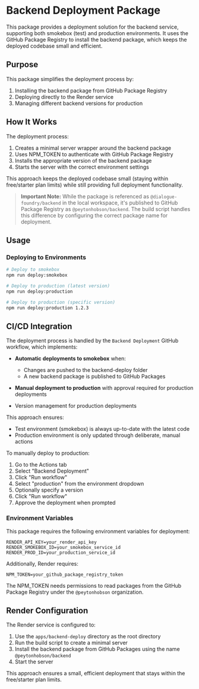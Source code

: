 # Backend Deployment Package

This package provides a deployment solution for the backend service, supporting both smokebox (test) and production environments. It uses the GitHub Package Registry to install the backend package, which keeps the deployed codebase small and efficient.

## Purpose

This package simplifies the deployment process by:

1. Installing the backend package from GitHub Package Registry
2. Deploying directly to the Render service
3. Managing different backend versions for production

## How It Works

The deployment process:

1. Creates a minimal server wrapper around the backend package
2. Uses NPM_TOKEN to authenticate with GitHub Package Registry
3. Installs the appropriate version of the backend package
4. Starts the server with the correct environment settings

This approach keeps the deployed codebase small (staying within free/starter plan limits) while still providing full deployment functionality.

> **Important Note:** While the package is referenced as `@dialogue-foundry/backend` in the local workspace, it's published to GitHub Package Registry as `@peytonhobson/backend`. The build script handles this difference by configuring the correct package name for deployment.

## Usage

### Deploying to Environments

```bash
# Deploy to smokebox
npm run deploy:smokebox

# Deploy to production (latest version)
npm run deploy:production

# Deploy to production (specific version)
npm run deploy:production 1.2.3
```

## CI/CD Integration

The deployment process is handled by the `Backend Deployment` GitHub workflow, which implements:

- **Automatic deployments to smokebox** when:
  - Changes are pushed to the backend-deploy folder
  - A new backend package is published to GitHub Packages

- **Manual deployment to production** with approval required for production deployments
- Version management for production deployments

This approach ensures:
- Test environment (smokebox) is always up-to-date with the latest code
- Production environment is only updated through deliberate, manual actions

To manually deploy to production:

1. Go to the Actions tab
2. Select "Backend Deployment"
3. Click "Run workflow"
4. Select "production" from the environment dropdown
5. Optionally specify a version
6. Click "Run workflow"
7. Approve the deployment when prompted

### Environment Variables

This package requires the following environment variables for deployment:

```
RENDER_API_KEY=your_render_api_key
RENDER_SMOKEBOX_ID=your_smokebox_service_id
RENDER_PROD_ID=your_production_service_id
```

Additionally, Render requires:

```
NPM_TOKEN=your_github_package_registry_token
```

The NPM_TOKEN needs permissions to read packages from the GitHub Package Registry under the `@peytonhobson` organization.

## Render Configuration

The Render service is configured to:

1. Use the `apps/backend-deploy` directory as the root directory
2. Run the build script to create a minimal server 
3. Install the backend package from GitHub Packages using the name `@peytonhobson/backend`
4. Start the server

This approach ensures a small, efficient deployment that stays within the free/starter plan limits. 